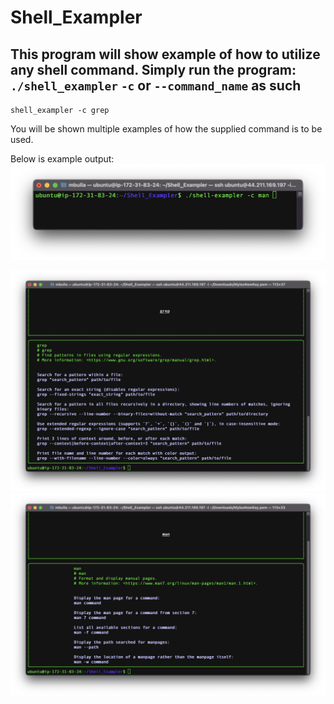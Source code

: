 # Shell_Exampler

## This program will show example of how to utilize any shell command. Simply run the program: <code>./shell_exampler</code> <code>-c</code> or <code>--command_name</code> as such

<code>shell_exampler -c grep</code>

You will be shown multiple examples of how the supplied command is to be used.

Below is example output:
<img src="https://github.com/hydropero/images/blob/main/shell_exampler_example.png?raw=true" width="900" title="hover text">

<img src="https://github.com/hydropero/images/blob/main/shell_example_output_grep.png?raw=true" width="900" title="hover text">

<img src="https://github.com/hydropero/images/blob/main/shell_example_output_man.png?raw=true" width="900" title="hover text">
